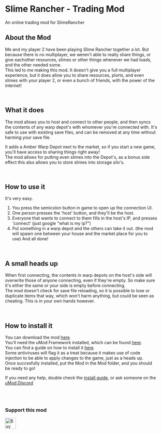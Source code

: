 # Slime Rancher - Trading Mod
An online trading mod for SlimeRancher


## About the Mod
Me and my player 2 have been playing Slime Rancher together a lot. But because there is no multiplayer, we weren't able to really share things, or give eachother resources, slimes or other things whenever we had loads, and the other needed some.  
This led to me making this mod. It doesn't give you a full multiplayer experience, but it does allow you to share resources, plorts, and even slimes with your player 2, or even a bunch of friends, with the power of the internet!

<br>

## What it does
The mod allows you to host and connect to other people, and then syncs the contents of any warp depot's with whomever you're connected with. It's safe to use with existing save files, and can be removed at any time without harming your save file.

It adds a Amber Warp Depot next to the market, so if you start a new game, you'll have access to sharing things right away!  
The mod allows for putting even slimes into the Depot's, as a bonus side effect this also allows you to store slimes into storage silo's.

<br>

## How to use it
It's very easy. 
1. You press the semicolon button in game to open up the connection UI. 
2. One person presses the 'host' button, and they'll be the host.
3. Everyone that wants to connect to them fills in the host's IP, and presses 'connect' (just google "what is my ip?")
4. Put something in a warp depot and the others can take it out. (the mod will spawn one between your house and the market place for you to use)
And all done!

<br>

## A small heads up
When first connecting, the contents in warp depots on the host's side will overwrite those of anyone connecting, even if they're empty. So make sure it's either the same or your side is empty before connecting.  
The mod doesn't check for save file reloading, so it is possible to lose or duplicate items that way, which won't harm anything, but could be seen as cheating. This is in your own hands however.

<br>

## How to install it
You can download the mod [here](https://github.com/MisterInSayne/SlimeRancher-Trading-Mod/releases).  
You'll need the uMod Framework installed, which can be found [here](https://umodframework.com/download.html).  
You can find a guide on how to install it [here](https://umodframework.com/wiki/Install_Guide).  
Some antiviruses will flag it as a treat because it makes use of code injection to be able to apply changes to the game, just as a heads up.  
Once succesfully installed, put the Mod in the Mod folder, and you should be ready to go!


If you need any help, double check the [install guide](https://umodframework.com/wiki/Install_Guide), or ask someone on the [uMod Discord](https://discord.gg/FMrhTnH)

<br>

<br>

### Support this mod
<a href='https://ko-fi.com/G2G8U8O7' target='_blank'><img height='36' style='border:0px;height:36px;' src='https://az743702.vo.msecnd.net/cdn/kofi4.png?v=2' border='0' alt='Buy Me a Coffee at ko-fi.com' /></a>
